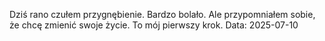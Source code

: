 Dziś rano czułem przygnębienie. Bardzo bolało. 
Ale przypomniałem sobie, że chcę zmienić swoje życie.
To mój pierwszy krok. 
Data: 2025-07-10
